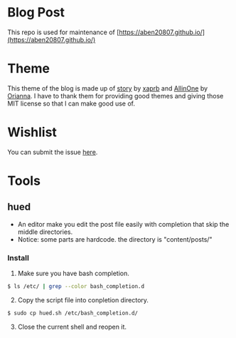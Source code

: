 # Blog Post

This repo is used for maintenance of [https://aben20807.github.io/](https://aben20807.github.io/)

# Theme

This theme of the blog is made up of [story](https://github.com/xaprb/story) by [xaprb](https://github.com/xaprb) and [AllinOne](https://github.com/orianna-zzo/AllinOne) by [Orianna](https://github.com/orianna-zzo).
I have to thank them for providing good themes and giving those MIT license so that I can make good use of.

# Wishlist

You can submit the issue [here](https://github.com/aben20807/blog-post/issues).

# Tools

## hued

+ An editor make you edit the post file easily with completion that skip the middle directories.
+ Notice: some parts are hardcode. the directory is "content/posts/"

### Install

1. Make sure you have bash completion.
```bash
$ ls /etc/ | grep --color bash_completion.d
```
2. Copy the script file into conpletion directory.
```bash
$ sudo cp hued.sh /etc/bash_completion.d/
```
3. Close the current shell and reopen it.
